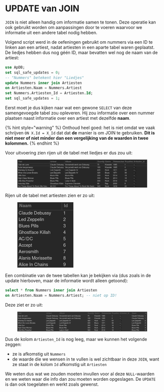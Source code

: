# UPDATE van JOIN

`JOIN` is niet alleen handig om informatie samen te tonen. Deze operatie kan ook gebruikt worden om aanpassingen door te voeren waarvoor we informatie uit een andere tabel nodig hebben.

Volgend script werd in de oefeningen gebruikt om nummers via een ID te linken aan een artiest, nadat artiesten in een aparte tabel waren geplaatst. De liedjes hebben dus nog géén ID, maar bevatten wel nog de naam van de artiest:

```sql
use ApDB;
set sql_safe_updates = 0;
-- "Nummers" betekent hier "Liedjes"
update Nummers inner join Artiesten
on Artiesten.Naam = Nummers.Artiest
set Nummers.Artiesten_Id = Artiesten.Id;
set sql_safe_updates = 1;
```

Eerst moet je dus kijken naar wat een gewone `SELECT` van deze samengevoegde tabel zou opleveren. Hij zou informatie over een nummer plaatsen naast informatie over een artiest met dezelfde **naam**.

{% hint style="warning" %}
Onthoud heel goed: het is niet omdat we vaak schrijven `ON X.Id = X_Id` dat dat **de** manier is om JOIN te gebruiken. **Dit is niet meer of niet minder dan een vergelijking van de waarden in twee kolommen.**
{% endhint %}

Voor uitvoering zien rijen uit de tabel met liedjes er dus zou uit:

<figure><img src="../../../.gitbook/assets/Screenshot from 2022-11-17 12-45-04.png" alt=""><figcaption></figcaption></figure>

Rijen uit de tabel met artiesten zien er zo uit:

<figure><img src="../../../.gitbook/assets/Screenshot from 2022-11-17 12-46-15.png" alt=""><figcaption></figcaption></figure>

Een combinatie van de twee tabellen kan je bekijken via (dus zoals in de update hierboven, maar de informatie wordt alleen getoond):

```sql
select * from Nummers inner join Artiesten
on Artiesten.Naam = Nummers.Artiest; -- niet op ID!
```

Deze ziet er zo uit:

<figure><img src="../../../.gitbook/assets/Screenshot from 2022-11-17 12-48-33.png" alt=""><figcaption></figcaption></figure>

Dus de kolom `Artiesten_Id` is nog leeg, maar we kunnen het volgende zeggen:

* ze is afkomstig uit `Nummers`
* de waarde die we wensen in te vullen is wel zichtbaar in deze `JOIN`, want ze staat in de kolom `Id` afkomstig uit `Artiesten`

We weten dus wat we zouden moeten invullen voor al deze `NULL`-waarden en we weten waar die info dan zou moeten worden opgeslagen. De `UPDATE` is dan ook toegelaten en werkt zoals gewenst.
